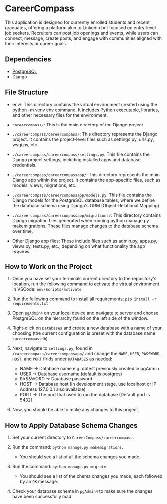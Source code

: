 # CareerCompass
This application is designed for currently enrolled students and recent graduates, offering a platform akin to LinkedIn but focused on entry-level job seekers. Recruiters can post job openings and events, while users can connect, message, create posts, and engage with communities aligned with their interests or career goals.

## Dependencies
- [PostgreSQL](https://www.postgresql.org/download/)
- Django 

## File Structure
- env/: This directory contains the virtual environment created using the python -m venv env command. It includes Python executable, libraries, and other necessary files for the environment.

- `careercompass/`: This is the main directory of the Django project.

- `./careercompass/careercompass/`: This directory represents the Django project. It contains the project-level files such as settings.py, urls.py, wsgi.py, etc.

- `./careercompass/careercompass/settings.py`: This file contains the Django project settings, including installed apps and database credentials.

- `./careercompass/careercompassapp/`: This directory represents the main Django app within the project. It contains the app-specific files, such as models, views, migrations, etc.

- `./careercompass/careercompassapp/models.py`: This file contains the Django models for the PostgreSQL database tables, where we define the database schema using Django's ORM (Object-Relational Mapping).

- `./careercompass/careercompassapp/migrations/`: This directory contains Django migration files generated when running python manage.py makemigrations. These files manage changes to the database schema over time.

- Other Django app files: These include files such as admin.py, apps.py, views.py, tests.py, etc., depending on what functionality the app requires.

## How to Work on the Project
1. Once you have set your terminals current directory to the repository's location, run the following command to activate the virtual environment in VSCode: `env/Scripts/activate`

2. Run the following command to install all requirements: `pip install -r requirements.txt`

3. Open `pgAdmin4` on your local device and navigate to server and choose PostgreSQL on the hierarchy found on the left side of the window.

4. Right-click on `Databases` and create a new database with a name of your choosing (the current configuration is preset with the database name `careercompassdb`). 

5. Next, navigate to `settings.py`, found in `/careercompass/careercompassapp/` and change the `NAME`, `USER`, `PASSWORD`, `HOST`, and `PORT` firlds under `DATABASES` as needed:
   - NAME → Database name e.g. dbtest previously created in pgAdmin
   - USER → Database username (default is postgres)
   - PASSWORD → Database password
   - HOST → Database host (In development stage, use localhost or IP Address 127.0.0.1 also available)
   - PORT → The port that used to run the database (Default port is 5432)

6. Now, you should be able to make any changes to this project.

## How to Apply Database Schema Changes
1. Set your current directory to `CareerCompass/careercompass`.

2. Run the command: `python manage.py makemigrations`.
   - You should see a list of all the schema changes you made.

3. Run the command: `python manage.py migrate`.
   - You should see a list of the chema changes you made, each followed by an `OK` message.

4. Check your database schema in `pgAdmin4` to make sure the changes have been successfully mad.